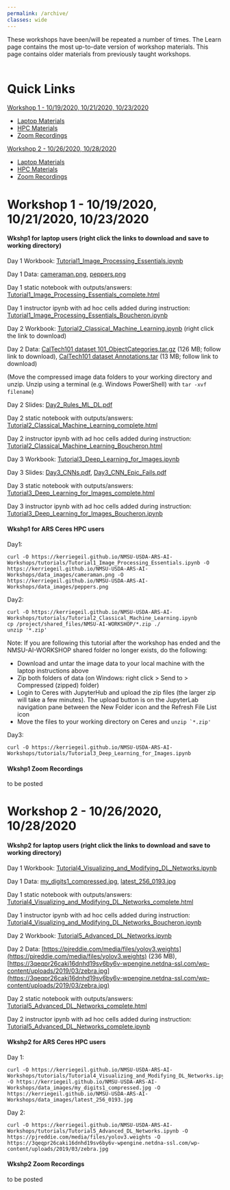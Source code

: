```yaml
---
permalink: /archive/
classes: wide
---
```


These workshops have been/will be repeated a number of times. The Learn page contains the most up-to-date version of workshop materials. This page contains older materials from previously taught workshops.
<br><br>

# Quick Links

[Workshop 1 - 10/19/2020, 10/21/2020, 10/23/2020](#workshop-1-10192020-10212020-10232020)
  - [Laptop Materials](#wkshp1-for-laptop-users-right-click-the-links-to-download-and-save-to-working-directory)
  - [HPC Materials](#wkshp1-for-ars-ceres-hpc-users)
  - [Zoom Recordings](#wkshp1-zoom-recordings)

[Workshop 2 - 10/26/2020, 10/28/2020](#workshop-210262020-10282020)
  - [Laptop Materials](#wkshp2-for-laptop-users-right-click-the-links-to-download-and-save-to-working-directory)
  - [HPC Materials](#wkshp2-for-ars-ceres-hpc-users)
  - [Zoom Recordings](#wkshp2-zoom-recordings)



# Workshop 1 - 10/19/2020, 10/21/2020, 10/23/2020

#### Wkshp1 for laptop users (right click the links to download and save to working directory)

Day 1 Workbook: [Tutorial1_Image_Processing_Essentials.ipynb](/tutorials/Tutorial1_Image_Processing_Essentials.ipynb)

Day 1 Data: [cameraman.png](/data_images/cameraman.png), [peppers.png](/data_images/peppers.png)

Day 1 static notebook with outputs/answers: [Tutorial1_Image_Processing_Essentials_complete.html](/tutorials/Tutorial1_Image_Processing_Essentials_complete.html)

Day 1 instructor ipynb with ad hoc cells added during instruction: [Tutorial1_Image_Processing_Essentials_Boucheron.ipynb](/tutorials/Tutorial1_Image_Processing_Essentials_Boucheron.ipynb)

Day 2 Workbook: [Tutorial2_Classical_Machine_Learning.ipynb](/tutorials/Tutorial2_Classical_Machine_Learning.ipynb) (right click the link to download)

Day 2 Data: [CalTech101 dataset 101_ObjectCategories.tar.gz](http://www.vision.caltech.edu/Image_Datasets/Caltech101/101_ObjectCategories.tar.gz) (126 MB; follow link to download), [CalTech101 dataset Annotations.tar](http://www.vision.caltech.edu/Image_Datasets/Caltech101/Annotations.tar) (13 MB; follow link to download)

(Move the compressed image data folders to your working directory and unzip. Unzip using a terminal (e.g. Windows PowerShell) with ```tar -xvf filename```)

Day 2 Slides: [Day2_Rules_ML_DL.pdf](/slides/Day2_Rules_ML_DL.pdf)

Day 2 static notebook with outputs/answers: [Tutorial2_Classical_Machine_Learning_complete.html](/tutorials/Tutorial2_Classical_Machine_Learning_complete.html)

Day 2 instructor ipynb with ad hoc cells added during instruction: [Tutorial2_Classical_Machine_Learning_Boucheron.html](/tutorials/Tutorial2_Classical_Machine_Learning_Boucheron.ipynb)

Day 3 Workbook: [Tutorial3_Deep_Learning_for_Images.ipynb](/tutorials/Tutorial3_Deep_Learning_for_Images.ipynb)

Day 3 Slides: [Day3_CNNs.pdf](/slides/Day3_CNNs.pdf), [Day3_CNN_Epic_Fails.pdf](/slides/Day3_CNN_Epic_Fails.pdf)

Day 3 static notebook with outputs/answers: [Tutorial3_Deep_Learning_for_Images_complete.html](/tutorials/Tutorial3_Deep_Learning_for_Images_complete.html)

Day 3 instructor ipynb with ad hoc cells added during instruction: [Tutorial3_Deep_Learning_for_Images_Boucheron.ipynb](/tutorials/Tutorial3_Deep_Learning_for_Images_Boucheron.ipynb)


#### Wkshp1 for ARS Ceres HPC users

Day1:
```
curl -O https://kerriegeil.github.io/NMSU-USDA-ARS-AI-Workshops/tutorials/Tutorial1_Image_Processing_Essentials.ipynb -O https://kerriegeil.github.io/NMSU-USDA-ARS-AI-Workshops/data_images/cameraman.png -O https://kerriegeil.github.io/NMSU-USDA-ARS-AI-Workshops/data_images/peppers.png
```

Day2:
```
curl -O https://kerriegeil.github.io/NMSU-USDA-ARS-AI-Workshops/tutorials/Tutorial2_Classical_Machine_Learning.ipynb
cp /project/shared_files/NMSU-AI-WORKSHOP/*.zip ./
unzip '*.zip'
```
Note: If you are following this tutorial after the workshop has ended and the NMSU-AI-WORKSHOP shared folder no longer exists, do the following:
- Download and untar the image data to your local machine with the laptop instructions above
- Zip both folders of data (on Windows: right click > Send to > Compressed (zipped) folder)
- Login to Ceres with JupyterHub and upload the zip files (the larger zip will take a few minutes). The upload button is on the JupyterLab navigation pane between the New Folder icon and the Refresh File List icon
- Move the files to your working directory on Ceres and ```unzip `*.zip'```

Day3:
```
curl -O https://kerriegeil.github.io/NMSU-USDA-ARS-AI-Workshops/tutorials/Tutorial3_Deep_Learning_for_Images.ipynb
```

#### Wkshp1 Zoom Recordings

to be posted



# Workshop 2 - 10/26/2020, 10/28/2020

#### Wkshp2 for laptop users (right click the links to download and save to working directory)

Day 1 Workbook: [Tutorial4_Visualizing_and_Modifying_DL_Networks.ipynb](/tutorials/Tutorial4_Visualizing_and_Modifying_DL_Networks.ipynb)

Day 1 Data: [my_digits1_compressed.jpg](/data_images/my_digits1_compressed.jpg), [latest_256_0193.jpg](/data_images/latest_256_0193.jpg)

Day 1 static notebook with outputs/answers: [Tutorial4_Visualizing_and_Modifying_DL_Networks_complete.html](/tutorials/Tutorial4_Visualizing_and_Modifying_DL_Networks_complete.html)

Day 1 instructor ipynb with ad hoc cells added during instruction: [Tutorial4_Visualizing_and_Modifying_DL_Networks_Boucheron.ipynb](/tutorials/Tutorial4_Visualizing_and_Modifying_DL_Networks_Boucheron.ipynb)

Day 2 Workbook: [Tutorial5_Advanced_DL_Networks.ipynb](/tutorials/Tutorial5_Advanced_DL_Networks.ipynb)

Day 2 Data: [https://pjreddie.com/media/files/yolov3.weights](https://pjreddie.com/media/files/yolov3.weights) (236 MB), [https://3qeqpr26caki16dnhd19sv6by6v-wpengine.netdna-ssl.com/wp-content/uploads/2019/03/zebra.jpg](https://3qeqpr26caki16dnhd19sv6by6v-wpengine.netdna-ssl.com/wp-content/uploads/2019/03/zebra.jpg)

Day 2 static notebook with outputs/answers: [Tutorial5_Advanced_DL_Networks_complete.html](/tutorials/Tutorial5_Advanced_DL_Networks_complete.html)

Day 2 instructor ipynb with ad hoc cells added during instruction: [Tutorial5_Advanced_DL_Networks_complete.ipynb](/tutorials/Tutorial5_Advanced_DL_Networks_complete.ipynb)


#### Wkshp2 for ARS Ceres HPC users

Day 1:
```
curl -O https://kerriegeil.github.io/NMSU-USDA-ARS-AI-Workshops/tutorials/Tutorial4_Visualizing_and_Modifying_DL_Networks.ipynb -O https://kerriegeil.github.io/NMSU-USDA-ARS-AI-Workshops/data_images/my_digits1_compressed.jpg -O https://kerriegeil.github.io/NMSU-USDA-ARS-AI-Workshops/data_images/latest_256_0193.jpg
```

Day 2:
```
curl -O https://kerriegeil.github.io/NMSU-USDA-ARS-AI-Workshops/tutorials/Tutorial5_Advanced_DL_Networks.ipynb -O https://pjreddie.com/media/files/yolov3.weights -O https://3qeqpr26caki16dnhd19sv6by6v-wpengine.netdna-ssl.com/wp-content/uploads/2019/03/zebra.jpg
```

#### Wkshp2 Zoom Recordings

to be posted
